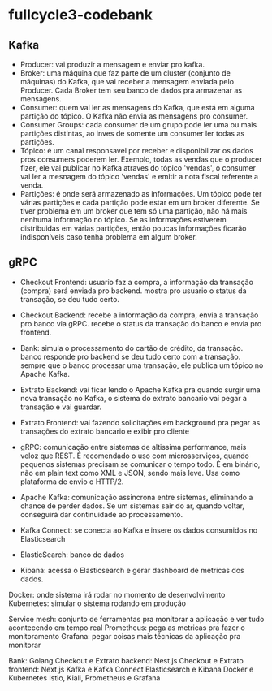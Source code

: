 # fullcycle3-codebank

## Kafka

- Producer: vai produzir a mensagem e enviar pro kafka.
- Broker: uma máquina que faz parte de um cluster (conjunto de máquinas) do Kafka, que vai receber a mensagem enviada pelo Producer. Cada Broker tem seu banco de dados pra armazenar as mensagens.
- Consumer: quem vai ler as mensagens do Kafka, que está em alguma partição do tópico. O Kafka não envia as mensagens pro consumer.
- Consumer Groups: cada consumer de um grupo pode ler uma ou mais partições distintas, ao inves de somente um consumer ler todas as partições.
- Tópico: é um canal responsavel por receber e disponibilizar os dados pros consumers poderem ler. Exemplo, todas as vendas que o producer fizer, ele vai publicar no Kafka atraves do tópico 'vendas', o consumer vai ler a mesnagem do tópico 'vendas' e emitir a nota fiscal referente a venda.
- Partições: é onde será armazenado as informações. Um tópico pode ter várias partições e cada partição pode estar em um broker diferente. Se tiver problema em um broker que tem só uma partição, não há mais nenhuma informação no tópico. Se as informações estiverem distribuidas em várias partições, então poucas informações ficarão indisponíveis caso tenha problema em algum broker.

## gRPC

- Checkout Frontend: usuario faz a compra, a informação da transação (compra) será enviada pro backend. mostra pro usuario o status da transação, se deu tudo certo.
- Checkout Backend: recebe a informação da compra, envia a transação pro banco via gRPC. recebe o status da transação do banco e envia pro frontend.
- Bank: simula o processamento do cartão de crédito, da transação. banco responde pro backend se deu tudo certo com a transação. sempre que o banco processar uma transação, ele publica um tópico no Apache Kafka.
- Extrato Backend: vai ficar lendo o Apache Kafka pra quando surgir uma nova transação no Kafka, o sistema do extrato bancario vai pegar a transação e vai guardar. 
- Extrato Frontend: vai fazendo solicitações em background pra pegar as transações do extrato bancario e exibir pro cliente






- gRPC: comunicação entre sistemas de altissima performance, mais veloz que REST. É recomendado o uso com microsserviços, quando pequenos sistemas precisam se comunicar o tempo todo. É em binário, não em plain text como XML e JSON, sendo mais leve. Usa como plataforma de envio o HTTP/2.
- Apache Kafka: comunicação assincrona entre sistemas, eliminando a chance de perder dados. Se um sistemas sair do ar, quando voltar, conseguirá dar continuidade ao processamento.
- Kafka Connect: se conecta ao Kafka e insere os dados consumidos no Elasticsearch
- ElasticSearch: banco de dados
- Kibana: acessa o Elasticsearch e gerar dashboard de metricas dos dados.

Docker: onde sistema irá rodar no momento de desenvolvimento
Kubernetes: simular o sistema rodando em produção

Service mesh: conjunto de ferramentas pra monitorar a aplicação e ver tudo acontecendo em tempo real
Prometheus: pega as metricas pra fazer o monitoramento
Grafana: pegar coisas mais técnicas da aplicação pra monitorar





Bank: Golang
Checkout e Extrato backend: Nest.js
Checkout e Extrato frontend: Next.js
Kafka e Kafka Connect
Elasticsearch e Kibana
Docker e Kubernetes
Istio, Kiali, Prometheus e Grafana